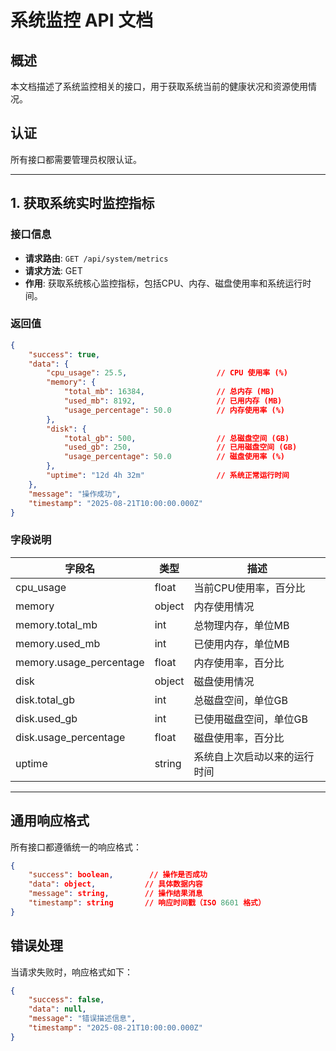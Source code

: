 # 系统监控 API 文档

## 概述

本文档描述了系统监控相关的接口，用于获取系统当前的健康状况和资源使用情况。

## 认证

所有接口都需要管理员权限认证。

---

## 1. 获取系统实时监控指标

### 接口信息
- **请求路由**: `GET /api/system/metrics`
- **请求方法**: GET
- **作用**: 获取系统核心监控指标，包括CPU、内存、磁盘使用率和系统运行时间。

### 返回值
```json
{
    "success": true,
    "data": {
        "cpu_usage": 25.5,                    // CPU 使用率 (%)
        "memory": {
            "total_mb": 16384,                // 总内存 (MB)
            "used_mb": 8192,                  // 已用内存 (MB)
            "usage_percentage": 50.0          // 内存使用率 (%)
        },
        "disk": {
            "total_gb": 500,                  // 总磁盘空间 (GB)
            "used_gb": 250,                   // 已用磁盘空间 (GB)
            "usage_percentage": 50.0          // 磁盘使用率 (%)
        },
        "uptime": "12d 4h 32m"                // 系统正常运行时间
    },
    "message": "操作成功",
    "timestamp": "2025-08-21T10:00:00.000Z"
}
```

### 字段说明
| 字段名 | 类型 | 描述 |
|--------|------|------|
| cpu_usage | float | 当前CPU使用率，百分比 |
| memory | object | 内存使用情况 |
| memory.total_mb | int | 总物理内存，单位MB |
| memory.used_mb | int | 已使用内存，单位MB |
| memory.usage_percentage | float | 内存使用率，百分比 |
| disk | object | 磁盘使用情况 |
| disk.total_gb | int | 总磁盘空间，单位GB |
| disk.used_gb | int | 已使用磁盘空间，单位GB |
| disk.usage_percentage | float | 磁盘使用率，百分比 |
| uptime | string | 系统自上次启动以来的运行时间 |

---

## 通用响应格式

所有接口都遵循统一的响应格式：

```json
{
    "success": boolean,        // 操作是否成功
    "data": object,           // 具体数据内容
    "message": string,        // 操作结果消息
    "timestamp": string       // 响应时间戳（ISO 8601 格式）
}
```

## 错误处理

当请求失败时，响应格式如下：

```json
{
    "success": false,
    "data": null,
    "message": "错误描述信息",
    "timestamp": "2025-08-21T10:00:00.000Z"
}
```
